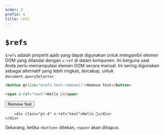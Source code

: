 ```yaml
---
order: 2
prefix: $
title: refs
---
```


# `$refs`

`$refs` adalah properti ajaib yang dapat digunakan untuk mengambil elemen DOM yang ditandai dengan `x-ref` di dalam komponen. Ini berguna saat Anda perlu memanipulasi elemen DOM secara manual. Ini sering digunakan sebagai alternatif yang lebih ringkas, tercakup, untuk `document.querySelector`.

```html
<button @click="$refs.text.remove()">Remove Text</button>

<span x-ref="text">Hello 👋</span>
```

<!-- START_VERBATIM -->
<div class="demo">
    <div x-data>
        <button @click="$refs.text.remove()">Remove Text</button>

        <div class="pt-4" x-ref="text">Hello 👋</div>
    </div>
</div>
<!-- END_VERBATIM -->

Sekarang, ketika `<button>` ditekan, `<span>` akan dihapus.
